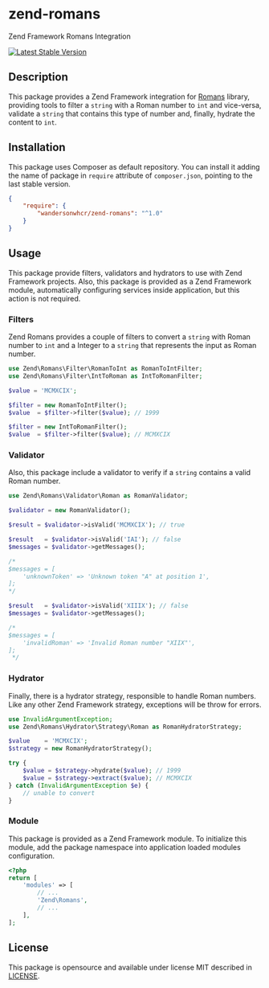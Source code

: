 # zend-romans

Zend Framework Romans Integration

[![Latest Stable Version](https://poser.pugx.org/wandersonwhcr/zend-romans/v/stable?format=flat)](https://packagist.org/packages/wandersonwhcr/zend-romans)

## Description

This package provides a Zend Framework integration for
[Romans](https://github.com/wandersonwhcr/romans) library, providing tools to
filter a `string` with a Roman number to `int` and vice-versa, validate a
`string` that contains this type of number and, finally, hydrate the content to
`int`.

## Installation

This package uses Composer as default repository. You can install it adding the
name of package in `require` attribute of `composer.json`, pointing to the last
stable version.

```json
{
    "require": {
        "wandersonwhcr/zend-romans": "^1.0"
    }
}
```

## Usage

This package provide filters, validators and hydrators to use with Zend
Framework projects. Also, this package is provided as a Zend Framework module,
automatically configuring services inside application, but this action is not
required.

### Filters

Zend Romans provides a couple of filters to convert a `string` with Roman number
to `int` and a Integer to a `string` that represents the input as Roman number.

```php
use Zend\Romans\Filter\RomanToInt as RomanToIntFilter;
use Zend\Romans\Filter\IntToRoman as IntToRomanFilter;

$value = 'MCMXCIX';

$filter = new RomanToIntFilter();
$value  = $filter->filter($value); // 1999

$filter = new IntToRomanFilter();
$value  = $filter->filter($value); // MCMXCIX
```

### Validator

Also, this package include a validator to verify if a `string` contains a valid
Roman number.

```php
use Zend\Romans\Validator\Roman as RomanValidator;

$validator = new RomanValidator();

$result = $validator->isValid('MCMXCIX'); // true

$result   = $validator->isValid('IAI'); // false
$messages = $validator->getMessages();

/*
$messages = [
    'unknownToken' => 'Unknown token "A" at position 1',
];
*/

$result   = $validator->isValid('XIIIX'); // false
$messages = $validator->getMessages();

/*
$messages = [
    'invalidRoman' => 'Invalid Roman number "XIIX"',
];
 */
```

### Hydrator

Finally, there is a hydrator strategy, responsible to handle Roman numbers. Like
any other Zend Framework strategy, exceptions will be throw for errors.

```php
use InvalidArgumentException;
use Zend\Romans\Hydrator\Strategy\Roman as RomanHydratorStrategy;

$value    = 'MCMXCIX';
$strategy = new RomanHydratorStrategy();

try {
    $value = $strategy->hydrate($value); // 1999
    $value = $strategy->extract($value); // MCMXCIX
} catch (InvalidArgumentException $e) {
    // unable to convert
}
```

### Module

This package is provided as a Zend Framework module. To initialize this module,
add the package namespace into application loaded modules configuration.

```php
<?php
return [
    'modules' => [
        // ...
        'Zend\Romans',
        // ...
    ],
];
```

## License

This package is opensource and available under license MIT described in
[LICENSE](https://github.com/wandersonwhcr/zend-romans/blob/master/LICENSE).

